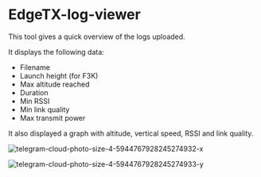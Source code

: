 # EdgeTX-log-viewer
This tool gives a quick overview of the logs uploaded.

It displays the following data:
* Filename
* Launch height (for F3K)
* Max altitude reached
* Duration
* Min RSSI
* Min link quality
* Max transmit power

It also displayed a graph with altitude, vertical speed, RSSI and link quality.

![telegram-cloud-photo-size-4-5944767928245274932-x](https://github.com/user-attachments/assets/900dccfe-68e9-44d1-b45d-25ac8559b881)

![telegram-cloud-photo-size-4-5944767928245274933-y](https://github.com/user-attachments/assets/b7178432-b3ff-4a2d-9022-66aa7fef94e1)
